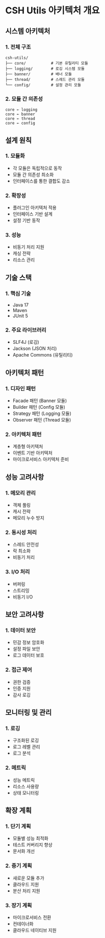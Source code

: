 # CSH Utils 아키텍처 개요

## 시스템 아키텍처

### 1. 전체 구조
```
csh-utils/
├── core/           # 기본 유틸리티 모듈
├── logging/        # 로깅 시스템 모듈
├── banner/         # 배너 모듈
├── thread/         # 스레드 관리 모듈
└── config/         # 설정 관리 모듈
```

### 2. 모듈 간 의존성
```
core ← logging
core ← banner
core ← thread
core ← config
```

## 설계 원칙

### 1. 모듈화
- 각 모듈은 독립적으로 동작
- 모듈 간 의존성 최소화
- 인터페이스를 통한 결합도 감소

### 2. 확장성
- 플러그인 아키텍처 적용
- 인터페이스 기반 설계
- 설정 기반 동작

### 3. 성능
- 비동기 처리 지원
- 캐싱 전략
- 리소스 관리

## 기술 스택

### 1. 핵심 기술
- Java 17
- Maven
- JUnit 5

### 2. 주요 라이브러리
- SLF4J (로깅)
- Jackson (JSON 처리)
- Apache Commons (유틸리티)

## 아키텍처 패턴

### 1. 디자인 패턴
- Facade 패턴 (Banner 모듈)
- Builder 패턴 (Config 모듈)
- Strategy 패턴 (Logging 모듈)
- Observer 패턴 (Thread 모듈)

### 2. 아키텍처 패턴
- 계층형 아키텍처
- 이벤트 기반 아키텍처
- 마이크로서비스 아키텍처 준비

## 성능 고려사항

### 1. 메모리 관리
- 객체 풀링
- 캐시 전략
- 메모리 누수 방지

### 2. 동시성 처리
- 스레드 안전성
- 락 최소화
- 비동기 처리

### 3. I/O 처리
- 버퍼링
- 스트리밍
- 비동기 I/O

## 보안 고려사항

### 1. 데이터 보안
- 민감 정보 암호화
- 설정 파일 보안
- 로그 데이터 보호

### 2. 접근 제어
- 권한 검증
- 인증 지원
- 감사 로깅

## 모니터링 및 관리

### 1. 로깅
- 구조화된 로깅
- 로그 레벨 관리
- 로그 분석

### 2. 메트릭
- 성능 메트릭
- 리소스 사용량
- 상태 모니터링

## 확장 계획

### 1. 단기 계획
- 모듈별 성능 최적화
- 테스트 커버리지 향상
- 문서화 개선

### 2. 중기 계획
- 새로운 모듈 추가
- 클라우드 지원
- 분산 처리 지원

### 3. 장기 계획
- 마이크로서비스 전환
- 컨테이너화
- 클라우드 네이티브 지원 